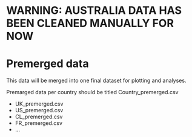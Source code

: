 # WARNING: AUSTRALIA DATA HAS BEEN CLEANED MANUALLY FOR NOW


# Premerged data

This data will be merged into one final dataset for plotting and analyses. 

Premarged data per country should be titled Country_premerged.csv
* UK_premerged.csv
* US_premerged.csv
* CL_premerged.csv
* FR_premerged.csv
* ...


